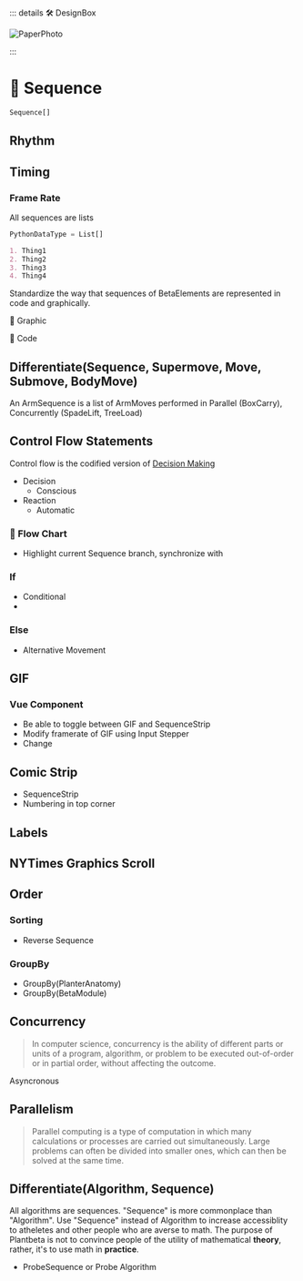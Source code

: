 ::: details 🛠 DesignBox

![PaperPhoto](/PaperPhoto/0017.jpg)


:::

# 🔷 Sequence

```py
Sequence[]
```




## Rhythm

## Timing

### Frame Rate




All sequences are lists 

```py
PythonDataType = List[]
```

```md
1. Thing1
2. Thing2
3. Thing3
4. Thing4

```

Standardize the way that sequences of BetaElements are represented in code and graphically. 

💜 Graphic

🔷 Code

## Differentiate(Sequence, Supermove, Move, Submove, BodyMove)

An ArmSequence is a list of ArmMoves performed in Parallel (BoxCarry), Concurrently (SpadeLift, TreeLoad)



## Control Flow Statements

Control flow is the codified version of [Decision Making](/reference/Neuro/Decision/Overview)

- Decision
    - Conscious
- Reaction
    - Automatic

### 💜 Flow Chart

- Highlight current Sequence branch, synchronize with 

### If

- Conditional
- 

### Else

- Alternative Movement

## GIF

### Vue Component
- Be able to toggle between GIF and SequenceStrip
- Modify framerate of GIF using Input Stepper
- Change 


## Comic Strip

- SequenceStrip
- Numbering in top corner


## Labels

## NYTimes Graphics Scroll

## Order

### Sorting

- Reverse Sequence

### GroupBy

- GroupBy(PlanterAnatomy)
- GroupBy(BetaModule)

## Concurrency

> In computer science, concurrency is the ability of different parts or units of a program, algorithm, or problem to be executed out-of-order or in partial order, without affecting the outcome. 

Asyncronous

## Parallelism

> Parallel computing is a type of computation in which many calculations or processes are carried out simultaneously. Large problems can often be divided into smaller ones, which can then be solved at the same time.

## Differentiate(Algorithm, Sequence)

All algorithms are sequences. "Sequence" is more commonplace than "Algorithm". Use "Sequence" instead of Algorithm to increase accessiblity to atheletes and other people who are averse to math. The purpose of Plantbeta is not to convince people of the utility of mathematical **theory**, rather, it's to use math in **practice**.

- ProbeSequence or Probe Algorithm